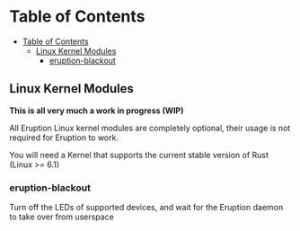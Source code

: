 # Table of Contents

- [Table of Contents](#table-of-contents)
  - [Linux Kernel Modules](#linux-kernel-modules)
    - [eruption-blackout](#eruption-blackout)

## Linux Kernel Modules

**This is all very much a work in progress (WIP)**

All Eruption Linux kernel modules are completely optional, their usage is not required for Eruption to work.

You will need a Kernel that supports the current stable version of Rust (Linux >= 6.1)

### eruption-blackout

Turn off the LEDs of supported devices, and wait for the Eruption daemon to take over from userspace
